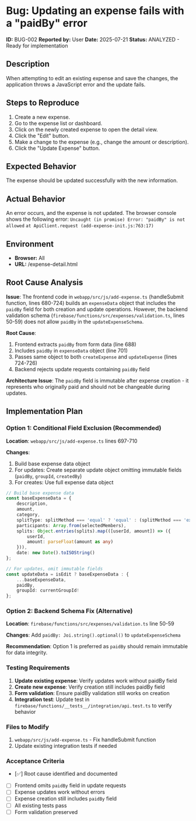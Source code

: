 # Bug: Updating an expense fails with a "paidBy" error

**ID:** BUG-002
**Reported by:** User
**Date:** 2025-07-21
**Status:** ANALYZED - Ready for implementation

## Description

When attempting to edit an existing expense and save the changes, the application throws a JavaScript error and the update fails.

## Steps to Reproduce

1.  Create a new expense.
2.  Go to the expense list or dashboard.
3.  Click on the newly created expense to open the detail view.
4.  Click the "Edit" button.
5.  Make a change to the expense (e.g., change the amount or description).
6.  Click the "Update Expense" button.

## Expected Behavior

The expense should be updated successfully with the new information.

## Actual Behavior

An error occurs, and the expense is not updated. The browser console shows the following error:
`Uncaught (in promise) Error: "paidBy" is not allowed`
`at ApiClient.request (add-expense-init.js:763:17)`

## Environment

-   **Browser:** All
-   **URL:** /expense-detail.html

## Root Cause Analysis

**Issue**: The frontend code in `webapp/src/js/add-expense.ts` (handleSubmit function, lines 680-724) builds an `expenseData` object that includes the `paidBy` field for both creation and update operations. However, the backend validation schema (`firebase/functions/src/expenses/validation.ts`, lines 50-59) does not allow `paidBy` in the `updateExpenseSchema`.

**Root Cause**: 
1. Frontend extracts `paidBy` from form data (line 688)
2. Includes `paidBy` in `expenseData` object (line 701)
3. Passes same object to both `createExpense` and `updateExpense` (lines 724-726)
4. Backend rejects update requests containing `paidBy` field

**Architecture Issue**: The `paidBy` field is immutable after expense creation - it represents who originally paid and should not be changeable during updates.

## Implementation Plan

### Option 1: Conditional Field Exclusion (Recommended)
**Location**: `webapp/src/js/add-expense.ts` lines 697-710

**Changes**:
1. Build base expense data object
2. For updates: Create separate update object omitting immutable fields (`paidBy`, `groupId`, `createdBy`)
3. For creates: Use full expense data object

```typescript
// Build base expense data
const baseExpenseData = {
    description,
    amount,
    category,
    splitType: splitMethod === 'equal' ? 'equal' : (splitMethod === 'exact' ? 'exact' : 'percentage') as 'equal' | 'exact' | 'percentage',
    participants: Array.from(selectedMembers),
    splits: Object.entries(splits).map(([userId, amount]) => ({
        userId,
        amount: parseFloat(amount as any)
    })),
    date: new Date().toISOString()
};

// For updates, omit immutable fields
const updateData = isEdit ? baseExpenseData : {
    ...baseExpenseData,
    paidBy,
    groupId: currentGroupId!
};
```

### Option 2: Backend Schema Fix (Alternative)
**Location**: `firebase/functions/src/expenses/validation.ts` line 50-59

**Changes**: Add `paidBy: Joi.string().optional()` to `updateExpenseSchema`

**Recommendation**: Option 1 is preferred as `paidBy` should remain immutable for data integrity.

### Testing Requirements
1. **Update existing expense**: Verify updates work without paidBy field
2. **Create new expense**: Verify creation still includes paidBy field  
3. **Form validation**: Ensure paidBy validation still works on creation
4. **Integration test**: Update test in `firebase/functions/__tests__/integration/api.test.ts` to verify behavior

### Files to Modify
1. `webapp/src/js/add-expense.ts` - Fix handleSubmit function
2. Update existing integration tests if needed

### Acceptance Criteria
- [✅] Root cause identified and documented
- [ ] Frontend omits `paidBy` field in update requests
- [ ] Expense updates work without errors
- [ ] Expense creation still includes `paidBy` field
- [ ] All existing tests pass
- [ ] Form validation preserved